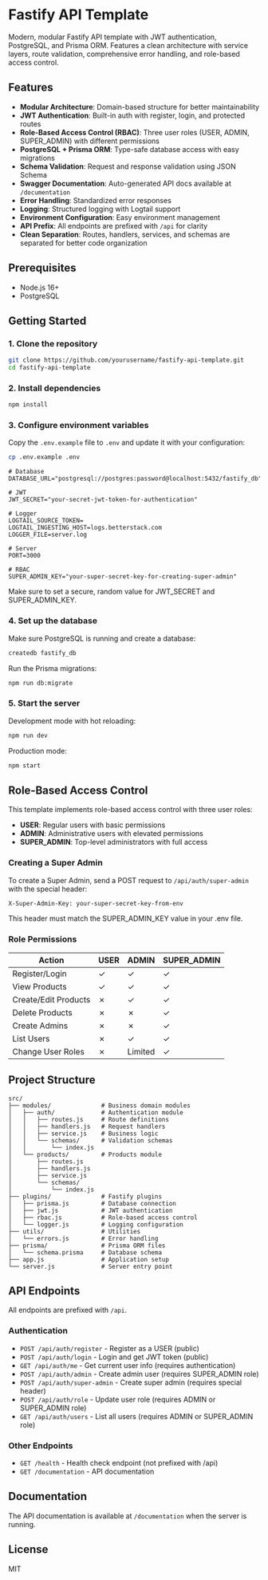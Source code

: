 # Fastify API Template

Modern, modular Fastify API template with JWT authentication, PostgreSQL, and Prisma ORM. Features a clean architecture with service layers, route validation, comprehensive error handling, and role-based access control.

## Features

- **Modular Architecture**: Domain-based structure for better maintainability
- **JWT Authentication**: Built-in auth with register, login, and protected routes
- **Role-Based Access Control (RBAC)**: Three user roles (USER, ADMIN, SUPER_ADMIN) with different permissions
- **PostgreSQL + Prisma ORM**: Type-safe database access with easy migrations
- **Schema Validation**: Request and response validation using JSON Schema
- **Swagger Documentation**: Auto-generated API docs available at `/documentation`
- **Error Handling**: Standardized error responses
- **Logging**: Structured logging with Logtail support
- **Environment Configuration**: Easy environment management
- **API Prefix**: All endpoints are prefixed with `/api` for clarity
- **Clean Separation**: Routes, handlers, services, and schemas are separated for better code organization

## Prerequisites

- Node.js 16+
- PostgreSQL

## Getting Started

### 1. Clone the repository

```bash
git clone https://github.com/yourusername/fastify-api-template.git
cd fastify-api-template
```

### 2. Install dependencies

```bash
npm install
```

### 3. Configure environment variables

Copy the `.env.example` file to `.env` and update it with your configuration:

```bash
cp .env.example .env
```

```
# Database
DATABASE_URL="postgresql://postgres:password@localhost:5432/fastify_db"

# JWT
JWT_SECRET="your-secret-jwt-token-for-authentication"

# Logger
LOGTAIL_SOURCE_TOKEN=
LOGTAIL_INGESTING_HOST=logs.betterstack.com
LOGGER_FILE=server.log

# Server
PORT=3000

# RBAC
SUPER_ADMIN_KEY="your-super-secret-key-for-creating-super-admin"
```

Make sure to set a secure, random value for JWT_SECRET and SUPER_ADMIN_KEY.

### 4. Set up the database

Make sure PostgreSQL is running and create a database:

```bash
createdb fastify_db
```

Run the Prisma migrations:

```bash
npm run db:migrate
```

### 5. Start the server

Development mode with hot reloading:

```bash
npm run dev
```

Production mode:

```bash
npm start
```

## Role-Based Access Control

This template implements role-based access control with three user roles:

- **USER**: Regular users with basic permissions
- **ADMIN**: Administrative users with elevated permissions
- **SUPER_ADMIN**: Top-level administrators with full access

### Creating a Super Admin

To create a Super Admin, send a POST request to `/api/auth/super-admin` with the special header:

```bash
X-Super-Admin-Key: your-super-secret-key-from-env
```

This header must match the SUPER_ADMIN_KEY value in your .env file.

### Role Permissions

| Action | USER | ADMIN | SUPER_ADMIN |
|--------|----------|-------|-------------|
| Register/Login | ✓ | ✓ | ✓ |
| View Products | ✓ | ✓ | ✓ |
| Create/Edit Products | ✗ | ✓ | ✓ |
| Delete Products | ✗ | ✗ | ✓ |
| Create Admins | ✗ | ✗ | ✓ |
| List Users | ✗ | ✓ | ✓ |
| Change User Roles | ✗ | Limited | ✓ |

## Project Structure

```
src/
├── modules/              # Business domain modules
│   ├── auth/             # Authentication module
│   │   ├── routes.js     # Route definitions
│   │   ├── handlers.js   # Request handlers
│   │   ├── service.js    # Business logic
│   │   └── schemas/      # Validation schemas
│   │       └── index.js
│   └── products/         # Products module
│       ├── routes.js
│       ├── handlers.js
│       ├── service.js
│       └── schemas/
│           └── index.js
├── plugins/              # Fastify plugins
│   ├── prisma.js         # Database connection
│   ├── jwt.js            # JWT authentication
│   ├── rbac.js           # Role-based access control
│   └── logger.js         # Logging configuration
├── utils/                # Utilities
│   └── errors.js         # Error handling
├── prisma/               # Prisma ORM files
│   └── schema.prisma     # Database schema
├── app.js                # Application setup
└── server.js             # Server entry point
```

## API Endpoints

All endpoints are prefixed with `/api`.

### Authentication

- `POST /api/auth/register` - Register as a USER (public)
- `POST /api/auth/login` - Login and get JWT token (public)
- `GET /api/auth/me` - Get current user info (requires authentication)
- `POST /api/auth/admin` - Create admin user (requires SUPER_ADMIN role)
- `POST /api/auth/super-admin` - Create super admin (requires special header)
- `POST /api/auth/role` - Update user role (requires ADMIN or SUPER_ADMIN role)
- `GET /api/auth/users` - List all users (requires ADMIN or SUPER_ADMIN role)
### Other Endpoints

- `GET /health` - Health check endpoint (not prefixed with /api)
- `GET /documentation` - API documentation

## Documentation

The API documentation is available at `/documentation` when the server is running.

## License

MIT
